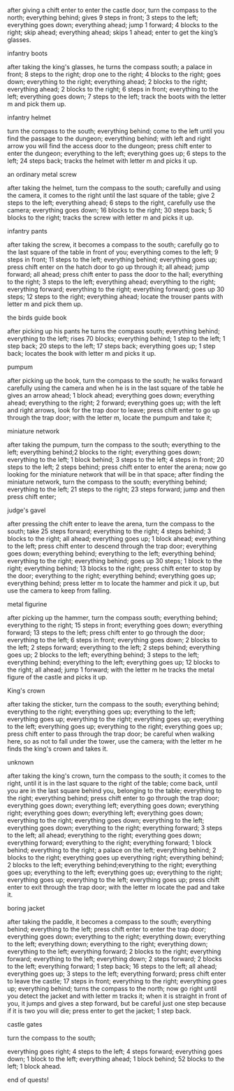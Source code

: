 after giving a chift enter to enter the castle door, turn the compass to the north;
everything behind;
gives 9 steps in front;
3 steps to the left;
everything goes down;
everything ahead;
jump 1 forward;
4 blocks to the right;
skip ahead;
everything ahead;
skips 1 ahead;
enter to get the king’s glasses.

infantry boots

after taking the king's glasses, he turns the compass south;
a palace in front;
8 steps to the right;
drop one to the right;
4 blocks to the right;
goes down;
everything to the right;
everything ahead;
2 blocks to the right;
everything ahead;
2 blocks to the right;
6 steps in front;
everything to the left;
everything goes down;
7 steps to the left;
track the boots with the letter m and pick them up.

infantry helmet

turn the compass to the south;
everything behind;
come to the left until you find the passage to the dungeon;
everything behind;
with left and right arrow you will find the access door to the dungeon;
press chift enter to enter the dungeon;
everything to the left;
everything goes up;
6 steps to the left;
24 steps back;
tracks the helmet with letter m and picks it up.

an ordinary metal screw

after taking the helmet, turn the compass to the south;
carefully and using the camera, it comes to the right until the last square of the table;
give 2 steps to the left;
everything ahead;
6 steps to the right, carefully use the camera;
everything goes down;
16 blocks to the right;
30 steps back;
5 blocks to the right;
tracks the screw with letter m and picks it up.

infantry pants

after taking the screw, it becomes a compass to the south;
carefully go to the last square of the table in front of you;
everything comes to the left;
9 steps in front;
11 steps to the left;
everything behind;
everything goes up;
press chift enter on the hatch door to go up through it;
all ahead;
jump forward;
all ahead;
press chift enter to pass the door to the hall;
everything to the right;
3 steps to the left;
everything ahead;
everything to the right;
everything forward;
everything to the right;
everything forward;
goes up 30 steps;
12 steps to the right;
everything ahead;
locate the trouser pants with letter m and pick them up.

the birds guide book

after picking up his pants he turns the compass south;
everything behind;
everything to the left;
rises 70 blocks;
everything behind;
1 step to the left;
1 step back;
20 steps to the left;
17 steps back;
everything goes up;
1 step back;
locates the book with letter m and picks it up.

pumpum

after picking up the book, turn the compass to the south;
he walks forward carefully using the camera and when he is in the last square of the table he gives an arrow ahead;
1 block ahead;
everything goes down;
everything ahead;
everything to the right;
2 forward;
everything goes up;
with the left and right arrows, look for the trap door to leave;
press chift enter to go up through the trap door;
with the letter m, locate the pumpum and take it;

miniature network

after taking the pumpum, turn the compass to the south;
everything to the left;
everything behind;2 blocks to the right;
everything goes down;
everything to the left;
1 block behind;
3 steps to the left;
4 steps in front;
20 steps to the left;
2 steps behind;
press chift enter to enter the arena;
now go looking for the miniature network that will be in that space;
after finding the miniature network, turn the compass to the south;
everything behind;
everything to the left;
21 steps to the right;
23 steps forward;
jump and then press chift enter;

judge's gavel

after pressing the chift enter to leave the arena, turn the compass to the south;
take 25 steps forward;
everything to the right;
4 steps behind;
3 blocks to the right;
all ahead;
everything goes up;
1 block ahead;
everything to the left;
press chift enter to descend through the trap door;
everything goes down;
everything behind;
everything to the left;
everything behind;
everything to the right;
everything behind;
goes up 30 steps;
1 block to the right;
everything behind;
13 blocks to the right;
press chift enter to stop by the door;
everything to the right;
everything behind;
everything goes up;
everything behind;
press letter m to locate the hammer and pick it up, but use the camera to keep from falling.

metal figurine

after picking up the hammer, turn the compass south;
everything behind;
everything to the right;
15 steps in front;
everything goes down;
everything forward;
13 steps to the left;
press chift enter to go through the door;
everything to the left;
6 steps in front;
everything goes down;
2 blocks to the left;
2 steps forward;
everything to the left;
2 steps behind;
everything goes up;
2 blocks to the left;
everything behind;
3 steps to the left;
everything behind;
everything to the left;
everything goes up;
12 blocks to the right;
all ahead;
jump 1 forward;
with the letter m he tracks the metal figure of the castle and picks it up.

King's crown

after taking the sticker, turn the compass to the south;
everything behind;
everything to the right;
everything goes up;
everything to the left;
everything goes up;
everything to the right;
everything goes up;
everything to the left;
everything goes up;
everything to the right;
everything goes up;
press chift enter to pass through the trap door;
be careful when walking here, so as not to fall under the tower, use the camera;
with the letter m he finds the king's crown and takes it.

unknown

after taking the king's crown, turn the compass to the south;
it comes to the right, until it is in the last square to the right of the table;
come back, until you are in the last square behind you, belonging to the table;
everything to the right;
everything behind;
press chift enter to go through the trap door;
everything goes down;
everything left;
everything goes down;
everything right;
everything goes down;
everything left;
everything goes down;
everything to the right;
everything goes down;
everything to the left;
everything goes down;
everything to the right;
everything forward;
3 steps to the left;
all ahead;
everything to the right;
everything goes down;
everything forward;
everything to the right;
everything forward;
1 block behind;
everything to the right;
a palace on the left;
everything behind;
2 blocks to the right;
everything goes up
everything right;
everything behind;
2 blocks to the left;
everything behind;everything to the right;
everything goes up;
everything to the left;
everything goes up;
everything to the right;
everything goes up;
everything to the left;
everything goes up;
press chift enter to exit through the trap door;
with the letter m locate the pad and take it.

boring jacket

after taking the paddle, it becomes a compass to the south;
everything behind;
everything to the left;
press chift enter to enter the trap door;
everything goes down;
everything to the right;
everything down;
everything to the left;
everything down;
everything to the right;
everything down;
everything to the left;
everything forward;
2 blocks to the right;
everything forward;
everything to the left;
everything down;
2 steps forward;
2 blocks to the left;
everything forward;
1 step back;
16 steps to the left;
all ahead;
everything goes up;
3 steps to the left;
everything forward;
press chift enter to leave the castle;
17 steps in front;
everything to the right;
everything goes up;
everything behind;
turns the compass to the north;
now go right until you detect the jacket and with letter m tracks it;
when it is straight in front of you, it jumps and gives a step forward, but be careful just one step because if it is two you will die;
press enter to get the jacket;
1 step back.

castle gates

turn the compass to the south;

everything goes right;
4 steps to the left;
4 steps forward;
everything goes down;
1 block to the left;
everything ahead;
1 block behind;
52 blocks to the left;
1 block ahead.


end of quests!